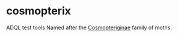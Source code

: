 # cosmopterix
ADQL test tools
Named after the <a href='http://ukmoths.org.uk/systematic-list/#Cosmopteriginae'>Cosmopteriginae</a> family of moths.
